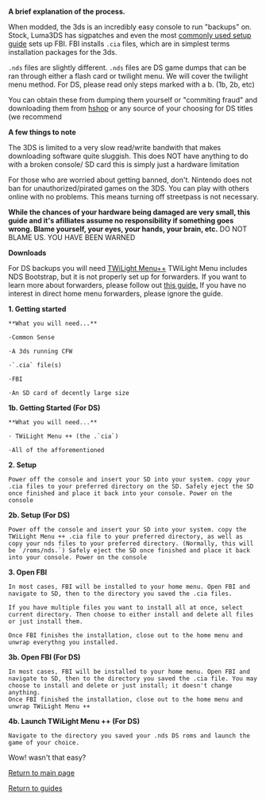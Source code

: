 **A brief explanation of the process.**

When modded, the 3ds is an incredibly easy console to run "backups" on. Stock, Luma3DS has sigpatches and even the most [commonly used setup guide](https://3ds.hacks.guide) sets up FBI.
FBI installs `.cia` files, which are in simplest terms installation packages for the 3ds.

`.nds` files are slightly different. `.nds` files are DS game dumps that can be ran through either a flash card or twilight menu. We will cover the twilight menu method.
For DS, please read only steps marked with a b. (1b, 2b, etc)

You can obtain these from dumping them yourself or "commiting fraud" and downloading them from [hshop](https://hshop.erista.me/) or any source of your choosing for DS titles (we recommend 

**A few things to note**

The 3DS is limited to a very slow read/write bandwith that makes downloading software quite sluggish. This does NOT have anything to do with a broken console/ SD card this is simply just a hardware limitation

For those who are worried about getting banned, don't. Nintendo does not ban for unauthorized/pirated games on the 3DS. You can play with others online with no problems. This means turning off streetpass is not necessary.

**While the chances of your hardware being damaged are very small, this guide and it's afilliates assume no responsibility if something goes wrong. Blame yourself, your eyes, your hands, your brain, etc.**
DO NOT BLAME US. YOU HAVE BEEN WARNED

**Downloads**

For DS backups you will need [TWiLight Menu++](https://github.com/DS-Homebrew/TWiLightMenu/releases/tag/v23.0.1) 
TWiLight Menu includes NDS Bootstrap, but it is not properly set up for forwarders. If you want to learn more about forwarders, please follow out [this guide.](https://magolol.github.io/guides/3dsforwarders) If you have no interest in direct home menu forwarders, please ignore the guide.


**1. Getting started**

	**What you will need...**

	·Common Sense

	·A 3ds running CFW

	·`.cia` file(s)
	
	·FBI

	·An SD card of decently large size

**1b. Getting Started (For DS)**

	**What you will need...**
	
	· TWiLight Menu ++ (the .`cia`)
	
	·All of the afforementioned 


**2. Setup**

	Power off the console and insert your SD into your system. copy your .cia files to your preferred directory on the SD. Safely eject the SD once finished and place it back into your console. Power on the console

**2b. Setup (For DS)**

	Power off the console and insert your SD into your system. copy the TWiLight Menu ++ .cia file to your preferred directory, as well as copy your nds files to your preferred directory. (Normally, this will be `/roms/nds.`) Safely eject the SD once finished and place it back into your console. Power on the console


**3. Open FBI**

	In most cases, FBI will be installed to your home menu. Open FBI and navigate to SD, then to the directory you saved the .cia files. 

	If you have multiple files you want to install all at once, select current directory. Then choose to either install and delete all files or just install them.

	Once FBI finishes the installation, close out to the home menu and unwrap everythng you installed.

**3b. Open FBI (For DS)**

	In most cases, FBI will be installed to your home menu. Open FBI and navigate to SD, then to the directory you saved the .cia file. You may choose to install and delete or just install; it doesn't change anything.
	Once FBI finished the installation, close out to the home menu and unwrap TWiLight Menu ++

**4b. Launch TWiLight Menu ++ (For DS)**
	
	Navigate to the directory you saved your .nds DS roms and launch the game of your choice. 

Wow! wasn't that easy?

[Return to main page](https://magolol.github.io)

[Return to guides](https://magolol.github.io)

